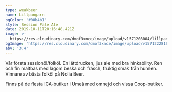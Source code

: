 ```yaml
---
type: weakbeer
name: Lillpangarn
bgColor: '#00b4b1'
style: Session Pale Ale
date: 2019-10-11T20:16:48.421Z
image: >-
  https://res.cloudinary.com/dmof3xnce/image/upload/v1571208004/lillpangarn_gy8dvu.png
bgImage: 'https://res.cloudinary.com/dmof3xnce/image/upload/v1571222816/lillpangarn_g7kflt.jpg'
abv: '3.4'
---
```


Vår första sessionöl/folköl. En lättdrucken, ljus ale med bra hinkability. Ren och fin maltbas med lagom beska och fräsch, fruktig smak från humlen. Vinnare av bästa folköl på Nolia Beer.

Finns på de flesta ICA-butiker i Umeå med omnejd och vissa Coop-butiker.
